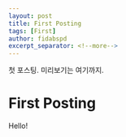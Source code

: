 ```yaml
---
layout: post
title: First Posting
tags: [First]
author: fidabspd
excerpt_separator: <!--more-->
---
```


첫 포스팅. 미리보기는 여기까지.  
<!--more-->

# First Posting

Hello!
